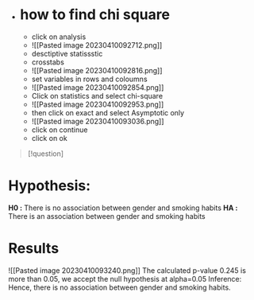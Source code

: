 - # how to find chi square
	- click on analysis
	- ![[Pasted image 20230410092712.png]]
	- desctiptive statissstic 
	- crosstabs
	- ![[Pasted image 20230410092816.png]]
	- set variables in rows and coloumns
	- ![[Pasted image 20230410092854.png]]
	- Click on statistics and select chi-square
	- ![[Pasted image 20230410092953.png]]
	- then click on exact and select Asymptotic only
	- ![[Pasted image 20230410093036.png]]
	- click on continue 
	- click on ok








>[!question]



# Hypothesis:
**H0 :** There is no association between gender and smoking habits
**HA :** There is an association between gender and smoking habits

# Results
![[Pasted image 20230410093240.png]]
The calculated p-value 0.245 is more than 0.05, we accept the null hypothesis at alpha=0.05 
Inference: Hence, there is no association between gender and smoking habits.



